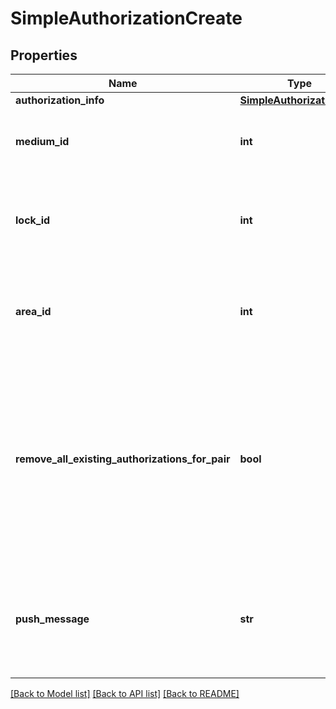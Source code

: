 # SimpleAuthorizationCreate

## Properties
Name | Type | Description | Notes
------------ | ------------- | ------------- | -------------
**authorization_info** | [**SimpleAuthorizationInfo**](SimpleAuthorizationInfo.md) |  | 
**medium_id** | **int** | Medium to which this authorization should be defined | 
**lock_id** | **int** | Lock for which the medium should be authorized. Required when no area id is set. | [optional] 
**area_id** | **int** | Area for which the medium should be authorized. Required when no lock id is set. | [optional] 
**remove_all_existing_authorizations_for_pair** | **bool** | Removes all authorizations for the given medium – lock or medium – area pair before creating the given simple authorization (avoids conflict potential which may result in failure). | [optional] 
**push_message** | **str** | Notification text that will be shown on the phone for new/changed authorizations. Default text will be used if not set. | [optional] 

[[Back to Model list]](../README.md#documentation-for-models) [[Back to API list]](../README.md#documentation-for-api-endpoints) [[Back to README]](../README.md)

